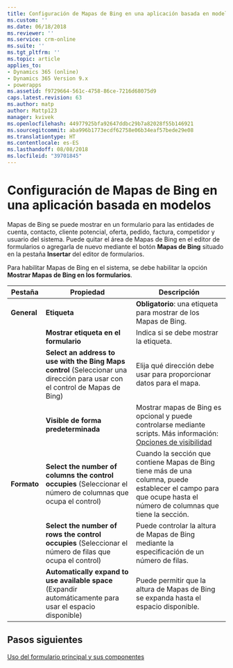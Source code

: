 ```yaml
---
title: Configuración de Mapas de Bing en una aplicación basada en modelos con PowerApps | Microsoft Docs
ms.custom: ''
ms.date: 06/18/2018
ms.reviewer: ''
ms.service: crm-online
ms.suite: ''
ms.tgt_pltfrm: ''
ms.topic: article
applies_to:
- Dynamics 365 (online)
- Dynamics 365 Version 9.x
- powerapps
ms.assetid: f9729664-561c-4758-86ce-7216d68075d9
caps.latest.revision: 63
ms.author: matp
author: Mattp123
manager: kvivek
ms.openlocfilehash: 44977925bfa92647ddbc29b7a82028f55b146921
ms.sourcegitcommit: aba996b1773ecdf62758e06b34eaf57bede29e08
ms.translationtype: HT
ms.contentlocale: es-ES
ms.lasthandoff: 08/08/2018
ms.locfileid: "39701845"
---
```

# <a name="configure-bing-maps-in-a-model-driven-app"></a>Configuración de Mapas de Bing en una aplicación basada en modelos

 Mapas de Bing se puede mostrar en un formulario para las entidades de cuenta, contacto, cliente potencial, oferta, pedido, factura, competidor y usuario del sistema. Puede quitar el área de Mapas de Bing en el editor de formularios o agregarla de nuevo mediante el botón **Mapas de Bing** situado en la pestaña **Insertar** del editor de formularios.  
  
 Para habilitar Mapas de Bing en el sistema, se debe habilitar la opción **Mostrar Mapas de Bing en los formularios**.  
  
|Pestaña|Propiedad|Descripción|  
|---------|--------------|-----------------|  
|**General**|**Etiqueta**|**Obligatorio**: una etiqueta para mostrar de los Mapas de Bing.|  
||**Mostrar etiqueta en el formulario**|Indica si se debe mostrar la etiqueta.|  
||**Select an address to use with the Bing Maps control** (Seleccionar una dirección para usar con el control de Mapas de Bing)|Elija qué dirección debe usar para proporcionar datos para el mapa.|  
||**Visible de forma predeterminada**|Mostrar mapas de Bing es opcional y puede controlarse mediante scripts. Más información: [Opciones de visibilidad](visibility-options-legacy.md)|  
|**Formato**|**Select the number of columns the control occupies** (Seleccionar el número de columnas que ocupa el control)|Cuando la sección que contiene Mapas de Bing tiene más de una columna, puede establecer el campo para que ocupe hasta el número de columnas que tiene la sección.|  
||**Select the number of rows the control occupies** (Seleccionar el número de filas que ocupa el control)|Puede controlar la altura de Mapas de Bing mediante la especificación de un número de filas.|  
||**Automatically expand to use available space** (Expandir automáticamente para usar el espacio disponible)|Puede permitir que la altura de Mapas de Bing se expanda hasta el espacio disponible.|  

## <a name="next-steps"></a>Pasos siguientes

[Uso del formulario principal y sus componentes](use-main-form-and-components.md)